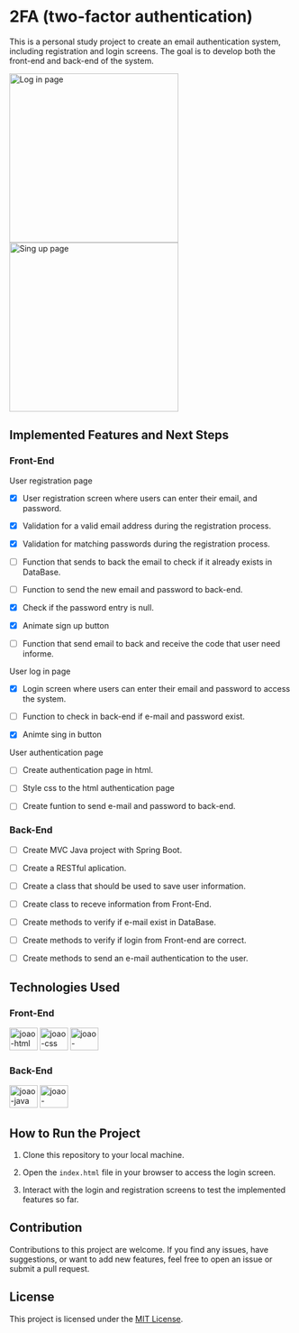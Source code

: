 
# 2FA (two-factor authentication)

  

This is a personal study project to create an email authentication system, including registration and login screens. The goal is to develop both the front-end and back-end of the system.

<img  src="https://github.com/Jottinha/auth/assets/69482936/0c332a9e-89a4-4d14-a79d-ac8553ccdb83"  alt="Log in page"  width="300"  height="300">

<img  src="https://github.com/Jottinha/auth/assets/69482936/9437f239-a953-4dad-8df3-b90177b41a80"  alt="Sing up page"  width="300"  height="300">

  

## Implemented Features and Next Steps

  

### Front-End

User registration page

- [x] User registration screen where users can enter their email, and password.

- [x] Validation for a valid email address during the registration process.

- [x] Validation for matching passwords during the registration process.

- [ ] Function that sends to back the email to check if it already exists in DataBase.

- [ ] Function to send the new email and password to back-end.

- [x] Check if the password entry is null.

- [x] Animate sign up button

- [ ] Function that send email to back and receive the code that user need informe.

  

User log in page

- [x] Login screen where users can enter their email and password to access the system.

- [ ] Function to check in back-end if e-mail and password exist.
- [x] Animte sing in button

  

User authentication page

- [ ] Create authentication page in html.

- [ ] Style css to the html authentication page

- [ ] Create funtion to send e-mail and password to back-end.

### Back-End

- [ ] Create MVC Java project with Spring Boot.

- [ ] Create a RESTful aplication.

- [ ] Create a class that should be used to save user information.

- [ ] Create class to receve information from Front-End.

- [ ] Create methods to verify if e-mail exist in DataBase.

- [ ] Create methods to verify if login from Front-end are correct.

- [ ] Create methods to send an e-mail authentication to the user.

## Technologies Used

  

### Front-End

<div>

<img  aling="center"  alt="joao-html"  height="40"  width="50"  src="https://cdn.jsdelivr.net/gh/devicons/devicon/icons/html5/html5-original.svg">

<img  aling="center"  alt="joao-css"  height="40"  width="50"  src="https://cdn.jsdelivr.net/gh/devicons/devicon/icons/css3/css3-original.svg">

<img  aling="center"  alt="joao-javascript"  height="40"  width="50"  src="https://cdn.jsdelivr.net/gh/devicons/devicon/icons/javascript/javascript-original.svg">

</div>

  

### Back-End

<div>

<img  aling="center"  alt="joao-java"  height="40"  width="50"  src="https://cdn.jsdelivr.net/gh/devicons/devicon/icons/java/java-original.svg">

<img  aling="center"  alt="joao-spring"  height="40"  width="50"  src="https://cdn.jsdelivr.net/gh/devicons/devicon/icons/spring/spring-original.svg">

</div>

  

## How to Run the Project

  

  

1. Clone this repository to your local machine.

  

2. Open the `index.html` file in your browser to access the login screen.

  

3. Interact with the login and registration screens to test the implemented features so far.

  

  

## Contribution

  

  

Contributions to this project are welcome. If you find any issues, have suggestions, or want to add new features, feel free to open an issue or submit a pull request.

  

  

## License

  

This project is licensed under the [MIT License](LICENSE).
